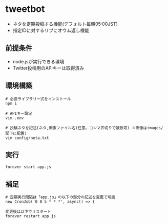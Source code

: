 # tweetbot

- ネタを定期投稿する機能(デフォルト毎朝05:00JST)
- 指定IDに対するリプにオウム返し機能

## 前提条件
- node.jsが実行できる環境
- Twitter投稿用のAPIキーは取得済み

## 環境構築
```
# 必要ライブラリ一式をインストール
npm i

# APIキー設定
vim .env

# 投稿ネタを記述(ネタ,画像ファイル名(任意。コンマ区切りで複数可) ※画像はimages/配下に配置)
vim config/neta.txt
```

## 実行
```
forever start app.js
```

## 補足
```
# 定期実行間隔は「app.js」の以下の部分の記述を変更で可能
new CronJob('0 0 5 * * *', async() => {

変更後は以下でリスタート
forever restart app.js
```
